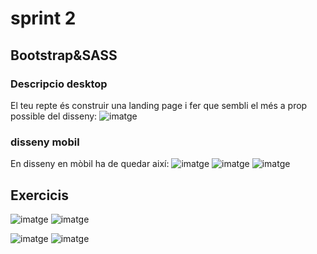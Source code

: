# sprint 2
## Bootstrap&SASS
### Descripcio desktop
El teu repte és construir una landing page i fer que sembli el més a prop possible del disseny:
![imatge](https://github.com/amarcilla/vuejs/blob/main/sprint-2/imagesGIT/desktop-design.jpg) 

### disseny mobil
En disseny en mòbil ha de quedar així:
![imatge](https://github.com/amarcilla/vuejs/blob/main/sprint-2/imagesGIT/mobile-design.jpg) 
![imatge](https://github.com/amarcilla/vuejs/blob/main/sprint-2/imagesGIT/mobile-active-nav.jpg) 
![imatge](https://github.com/amarcilla/vuejs/blob/main/sprint-2/imagesGIT/mobile-active-states.jpg) 

## Exercicis
![imatge](https://github.com/amarcilla/vuejs/blob/main/sprint-2/imagesGIT/desktop-active-states.jpg) 
![imatge](https://github.com/amarcilla/vuejs/blob/main/sprint-2/imagesGIT/desktop-preview.jpg) 

![imatge](https://github.com/amarcilla/vuejs/blob/main/sprint-2/imagesGIT/tab-2-design.jpg) 
![imatge](https://github.com/amarcilla/vuejs/blob/main/sprint-2/imagesGIT/tab-3-design.jpg )

